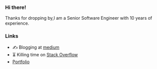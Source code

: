 ### Hi there!

Thanks for dropping by,I am a Senior Software Engineer with 10 years of experience.

### Links

- ✍️ Blogging at [medium](https://hamzeen.medium.com/)
- ⏳ Killing time on [Stack Overflow](https://stackoverflow.com/users/4947422/hamzeen-hameem)
- [Portfolio](http://hamzeen.github.io)
